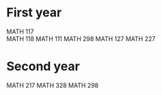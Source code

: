 # First year

MATH 117 <br />
MATH 118
MATH 111
MATH 298
MATH 127
MATH 227



# Second year

MATH 217
MATH 328
MATH 298
